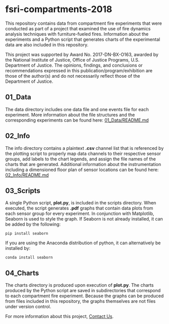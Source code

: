 # fsri-compartments-2018
This repository contains data from compartment fire experiments that were conducted as part of a project that examined the use of fire dynamics analysis techniques with furniture-fueled fires. Information about the experiments and a Python script that generates charts of the experimental data are also included in this repository.

This project was supported by Award No. 2017-DN-BX-O163, awarded by the National Institute of Justice, Office of Justice Programs, U.S. Department of Justice. The opinions, findings, and conclusions or recommendations expressed in this publication/program/exhibition are those of the author(s) and do not necessarily reflect those of the Department of Justice.

## 01_Data
The data directory includes one data file and one events file for each experiment. More information about the file structures and the corresponding experiments can be found here: [01_Data/README.md](01_Data/README.md)

## 02_Info
The info directory contains a plaintext __.csv__ channel list that is referenced by the plotting script to properly map data channels to their respective sensor groups, add labels to the chart legends, and assign the file names of the charts that are generated. Additional information about the instrumentation including a dimensioned floor plan of sensor locations can be found here: [02_Info/README.md](02_Info/README.md)

## 03_Scripts
A single Python script, __plot.py__, is included in the scripts directory. When executed, the script generates __.pdf__ graphs that contain data plots from each sensor group for every experiment. In conjunction with Matplotlib, Seaborn is used to style the graph. If Seaborn is not already installed, it can be added by the following:
```
pip install seaborn
```
If you are using the Anaconda distribution of python, it can alternatively be installed by:
```
conda install seaborn
```

## 04_Charts
The charts directory is produced upon execution of __plot.py__. The charts produced by the Python script are saved in subdirectories that correspond to each compartment fire experiment. Because the graphs can be produced from files included in this repository, the graphs themselves are not files under version control.

For more information about this project, [Contact Us](https://fsri.org/contact-fire-safety-research-institute).